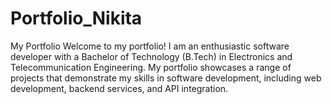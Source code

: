 # Portfolio_Nikita
My Portfolio
Welcome to my portfolio! I am an enthusiastic software developer with a Bachelor of Technology (B.Tech) in Electronics and Telecommunication Engineering. My portfolio showcases a range of projects that demonstrate my skills in software development, including web development, backend services, and API integration.
